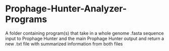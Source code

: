 # Prophage-Hunter-Analyzer-Programs
A folder containing program(s) that take in a whole genome .fasta sequence input to Prophage Hunter and the main Prophage Hunter output and return a new .txt file with summarized information from both files
